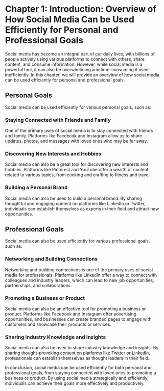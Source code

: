 Chapter 1: Introduction: Overview of How Social Media Can be Used Efficiently for Personal and Professional Goals
=================================================================================================================

Social media has become an integral part of our daily lives, with billions of people actively using various platforms to connect with others, share content, and consume information. However, while social media is a powerful tool, it can also be overwhelming and time-consuming if used inefficiently. In this chapter, we will provide an overview of how social media can be used efficiently for personal and professional goals.

Personal Goals
--------------

Social media can be used efficiently for various personal goals, such as:

### Staying Connected with Friends and Family

One of the primary uses of social media is to stay connected with friends and family. Platforms like Facebook and Instagram allow us to share updates, photos, and messages with loved ones who may be far away.

### Discovering New Interests and Hobbies

Social media can also be a great tool for discovering new interests and hobbies. Platforms like Pinterest and YouTube offer a wealth of content related to various topics, from cooking and crafting to fitness and travel.

### Building a Personal Brand

Social media can also be used to build a personal brand. By sharing thoughtful and engaging content on platforms like LinkedIn or Twitter, individuals can establish themselves as experts in their field and attract new opportunities.

Professional Goals
------------------

Social media can also be used efficiently for various professional goals, such as:

### Networking and Building Connections

Networking and building connections is one of the primary uses of social media for professionals. Platforms like LinkedIn offer a way to connect with colleagues and industry leaders, which can lead to new job opportunities, partnerships, and collaborations.

### Promoting a Business or Product

Social media can also be an effective tool for promoting a business or product. Platforms like Facebook and Instagram offer advertising opportunities, and businesses can create branded pages to engage with customers and showcase their products or services.

### Sharing Industry Knowledge and Insights

Social media can also be used to share industry knowledge and insights. By sharing thought-provoking content on platforms like Twitter or LinkedIn, professionals can establish themselves as thought leaders in their field.

In conclusion, social media can be used efficiently for both personal and professional goals, from staying connected with loved ones to promoting a business or product. By using social media strategically and efficiently, individuals can achieve their goals more effectively and productively.
